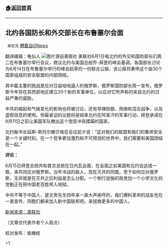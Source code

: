 ###  [:house:返回首頁](https://github.com/ourhimalayas/txt)
---

## 北约各国防长和外交部长在布鲁塞尔会面
` 索尼克` [轉載自GNews](https://gnews.org/zh-hans/1289161/)

翻译编辑：龟仙人
![]()![](https://gnews-media-offload.s3.amazonaws.com/wp-content/uploads/2021/06/01112426/image0-2.jpeg)图片源自美联社
美联社6月1日电北约的外交和国防部长们周二在布鲁塞尔举行会议，商议北约与美国总统乔-拜登的峰会基调。各国部长讨论为6月14日在布鲁塞尔举行的峰会起草的一份联合公报，该公报将重申这个由30个国家组成的安全联盟的内部团结。

其中最主要的挑战是应对日益咄咄逼人的俄罗斯，俄罗斯国防部长周一宣布，俄罗斯今年将在其西部地区建立20个新的军事单位，以应对它所声称的来自北约的日益严重的威胁。

中共的崛起和气候变化的影响也将被讨论，还有导弹防御、网络和混合战争，以及虚假信息的使用。但最紧迫的议题将是结束北约在阿富汗的军事行动。拜登承诺在9月11日之前让美国军队撤出这个饱受冲突蹂躏的国家。

北约秘书长延斯-斯托尔滕贝格在会议前夕说：“这对我们的联盟和我们的集体安全是一个关键时刻。在一个竞争更加激烈和不可预测的世界中，我们需要和美国团结在一起。”

**评论：**

6月15日拜登总统共和普京总统在日内瓦会面，在会面之前美国和北约会达成一致，来共同应对俄罗斯。当年冷战的敌人，现在灭共的同盟。至于如何应对俄罗斯，无非就是在灭共之后利益是怎么分配。一个倒行逆施的政党加一个小学文化的党魁正在把中国老百姓带入地狱。

中共不等于中国人，是文贵先生四年来一直大声疾呼的，我们爆料革命的战友也在一直宣传，同胞们都来加入新中国联邦吧。来拯救更多的中国人。

[新闻来源：美联社](http://美联社)

（文章仅代表作者个人观点）

校对发布：紫橄榄

+1
